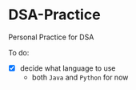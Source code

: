 # DSA-Practice
Personal Practice for DSA

To do:
- [x] decide what language to use
    - both `Java` and `Python` for now